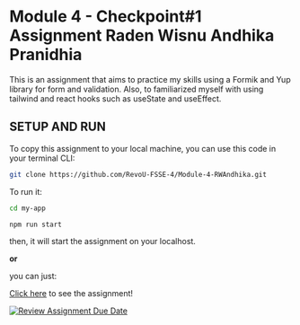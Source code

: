 # Module 4 - Checkpoint#1 Assignment  Raden Wisnu Andhika Pranidhia

This is an assignment that aims to practice my skills using a Formik and Yup library for form and validation. Also, to familiarized myself with using tailwind and react hooks such as useState and useEffect.

## SETUP AND RUN

To copy this assignment to your local machine, you can use this code in your terminal CLI:

```bash
git clone https://github.com/RevoU-FSSE-4/Module-4-RWAndhika.git
```

To run it:

```bash
cd my-app
```
```bash
npm run start
```

then, it will start the assignment on your localhost.

**or**

you can just:

[Click here](https://module-4-assignment-rwandhika.netlify.app/) to see the assignment!

[![Review Assignment Due Date](https://classroom.github.com/assets/deadline-readme-button-24ddc0f5d75046c5622901739e7c5dd533143b0c8e959d652212380cedb1ea36.svg)](https://classroom.github.com/a/YS8Z4-23)
